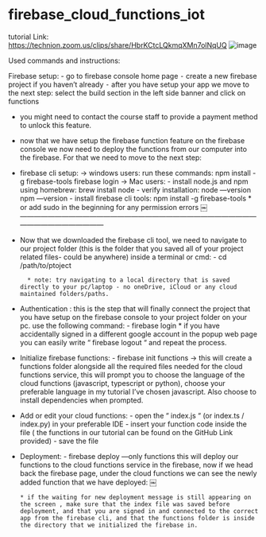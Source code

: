 # firebase_cloud_functions_iot

tutorial Link: https://technion.zoom.us/clips/share/HbrKCtcLQkmqXMn7olNqUQ
![image](https://github.com/user-attachments/assets/4f13fcd6-3214-4118-8617-5f40a1ef1c6b)


Used commands and instructions: 

Firebase setup: 
	- 	go to firebase console home page 
	⁃	create a new firebase project if you haven’t already 
	⁃	after you have setup your app we move to the next step: select the build section in the left side banner and click on functions

- you might need to contact the course staff to provide a payment method to unlock this feature.

- now that we have setup the firebase function feature on the firebase console we now need to deploy the functions from our computer into the firebase. For that we need to move to the next step: 
- firebase cli setup: 
    -> windows users: run these commands: 
					npm install -g firebase-tools
					firebase login
	-> Mac users: 
			- install node.js and npm using homebrew: 
				brew install node
			- verify installation:
				node —version
				npm —version
			- install firebase cli tools:
				npm install -g firebase-tools
				* or add sudo in the beginning for any permission errors
￼
	——————————————————————————————————————————————

- Now that we downloaded the firebase cli tool, we need to navigate to our project folder (this is the folder that you saved all of your project related files- could be anywhere)
 		inside a terminal or cmd: 
				- cd /path/to/ptoject
		
		* note: try navigating to a local directory that is saved directly to your pc/laptop - no oneDrive, iCloud or any cloud maintained folders/paths.

- Authentication : this is the step that will finally connect the project that you have setup on the firebase console to your project folder on your pc. use the following command: 
				- firebase login
		* if you have accidentally signed in a different google account in the popup web page you can easily write “ firebase logout “ and repeat the process.

- Initialize firebase functions: 
		- firebase init functions
		-> this will create a functions folder alongside all the required files needed for the cloud functions service, this 	will prompt you to choose the language of the cloud functions (javascript, typescript or python), choose your 	preferable language in my tutorial I’ve chosen javascript. Also choose to install dependencies when prompted.
 
- Add or edit your cloud functions: 
		- open the “ index.js “ (or index.ts / index.py) in your preferable IDE
		- insert your function code inside the file ( the functions in our tutorial can be found on the GitHub Link provided)
		- save the file

- 	Deployment: 
		- firebase deploy —only functions
		this will deploy our functions to the cloud functions service in the firebase, now if we head back the firebase page, under the cloud functions we can see the newly added function that we have deployed: 
			￼

		* if the waiting for new deployment message is still appearing on the screen , make sure that the index file was saved before deployment, and that you are signed in and connected to the correct app from the firebase cli, and that the functions folder is inside the directory that we initialized the firebase in.

